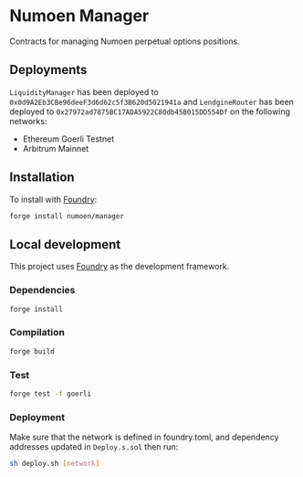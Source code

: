 # Numoen Manager

Contracts for managing Numoen perpetual options positions.

## Deployments

`LiquidityManager` has been deployed to `0x0d9A2Eb3CBe96deeF3d6d62c5f3B620d5021941a` and `LendgineRouter` has been deployed to `0x27972ad7875BC17ADA5922C80db45B015DD554Df` on the following networks:

- Ethereum Goerli Testnet
- Arbitrum Mainnet

## Installation

To install with [Foundry](https://github.com/foundry-rs/foundry):

```bash
forge install numoen/manager
```

## Local development

This project uses [Foundry](https://github.com/foundry-rs/foundry) as the development framework.

### Dependencies

```bash
forge install
```

### Compilation

```bash
forge build
```

### Test

```bash
forge test -f goerli
```

### Deployment

Make sure that the network is defined in foundry.toml, and dependency addresses updated in `Deploy.s.sol` then run:

```bash
sh deploy.sh [network]
```
